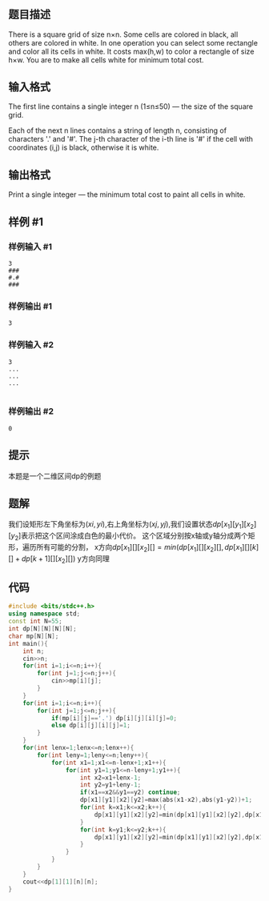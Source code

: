 # 
## 题目描述
There is a square grid of size n×n. Some cells are colored in black, all others are colored in white. In one operation you can select some rectangle and color all its cells in white. It costs max(h,w) to color a rectangle of size h×w. You are to make all cells white for minimum total cost.

## 输入格式
The first line contains a single integer n (1≤n≤50) — the size of the square grid.

Each of the next n lines contains a string of length n, consisting of characters '.' and '#'. The j-th character of the i-th line is '#' if the cell with coordinates (i,j) is black, otherwise it is white.


## 输出格式
Print a single integer — the minimum total cost to paint all cells in white.


## 样例 #1

### 样例输入 #1

```
3
###
#.#
###

```

### 样例输出 #1

```
3

```

### 样例输入 #2

```
3
...
...
...


```

### 样例输出 #2

```
0
```
## 提示
本题是一个二维区间dp的例题
## 题解
我们设矩形左下角坐标为$(xi,yi)$,右上角坐标为$(xj,yj)$,我们设置状态$dp[x_{1}][y_{1}][x_{2}][y_{2}]$表示把这个区间涂成白色的最小代价。
这个区域分别按x轴或y轴分成两个矩形，遍历所有可能的分割，
x方向$dp[x_{1}][][x_{2}][]=min(dp[x_{1}][][x_{2}][],dp[x_{1}][][k][]+dp[k+1][][x_{2}][])$
y方向同理

## 代码
```cpp
#include <bits/stdc++.h>
using namespace std;
const int N=55;
int dp[N][N][N][N];
char mp[N][N];
int main(){
	int n;
	cin>>n;
	for(int i=1;i<=n;i++){
		for(int j=1;j<=n;j++){
			cin>>mp[i][j]; 
		}
	}
	for(int i=1;i<=n;i++){
		for(int j=1;j<=n;j++){
			if(mp[i][j]=='.') dp[i][j][i][j]=0;
			else dp[i][j][i][j]=1;
		}
	}
	for(int lenx=1;lenx<=n;lenx++){
		for(int leny=1;leny<=n;leny++){
			for(int x1=1;x1<=n-lenx+1;x1++){
				for(int y1=1;y1<=n-leny+1;y1++){
					int x2=x1+lenx-1;
					int y2=y1+leny-1;
					if(x1==x2&&y1==y2) continue;
					dp[x1][y1][x2][y2]=max(abs(x1-x2),abs(y1-y2))+1;
					for(int k=x1;k<=x2;k++){
						dp[x1][y1][x2][y2]=min(dp[x1][y1][x2][y2],dp[x1][y1][k][y2]+dp[k+1][y1][x2][y2]);
					}
					for(int k=y1;k<=y2;k++){
						dp[x1][y1][x2][y2]=min(dp[x1][y1][x2][y2],dp[x1][y1][x2][k]+dp[x1][k+1][x2][y2]);
					}
				}
			}
		} 
	}
	cout<<dp[1][1][n][n];
}
```